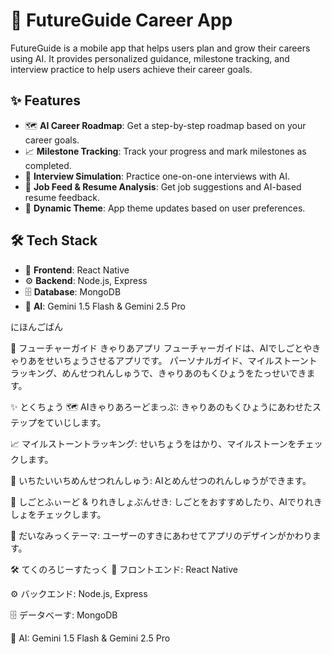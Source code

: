 # 🚀 FutureGuide Career App  

FutureGuide is a mobile app that helps users plan and grow their careers using AI. It provides personalized guidance, milestone tracking, and interview practice to help users achieve their career goals.  

## ✨ Features  

- 🗺️ **AI Career Roadmap**: Get a step-by-step roadmap based on your career goals.  
- 📈 **Milestone Tracking**: Track your progress and mark milestones as completed.  
- 🤖 **Interview Simulation**: Practice one-on-one interviews with AI.  
- 💼 **Job Feed & Resume Analysis**: Get job suggestions and AI-based resume feedback.  
- 🎨 **Dynamic Theme**: App theme updates based on user preferences.  

## 🛠️ Tech Stack  

- 📱 **Frontend**: React Native  
- ⚙️ **Backend**: Node.js, Express  
- 🗄️ **Database**: MongoDB  
- 🤖 **AI**: Gemini 1.5 Flash & Gemini 2.5 Pro

にほんごばん

🚀 フューチャーガイド きゃりあアプリ
フューチャーガイドは、AIでしごとやきゃりあをせいちょうさせるアプリです。
パーソナルガイド、マイルストーントラッキング、めんせつれんしゅうで、きゃりあのもくひょうをたっせいできます。

✨ とくちょう
🗺️ AIきゃりあろーどまっぷ: きゃりあのもくひょうにあわせたステップをていじします。

📈 マイルストーントラッキング: せいちょうをはかり、マイルストーンをチェックします。

🤖 いちたいいちめんせつれんしゅう: AIとめんせつのれんしゅうができます。

💼 しごとふぃーど & りれきしょぶんせき: しごとをおすすめしたり、AIでりれきしょをチェックします。

🎨 だいなみっくテーマ: ユーザーのすきにあわせてアプリのデザインがかわります。

🛠️ てくのろじーすたっく
📱 フロントエンド: React Native

⚙️ バックエンド: Node.js, Express

🗄️ データべーす: MongoDB

🤖 AI: Gemini 1.5 Flash & Gemini 2.5 Pro
